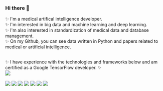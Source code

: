 ### Hi there 👋

✨ I'm a medical artifical intelligence developer. <br>
✨ I'm interested in big data and machine learning and deep learning. <br>
✨ I'm also interested in standardization of medical data and database management. <br>
✨ On my Github, you can see data written in Python and papers related to medical or artificial intelligence. <br><br>

✨
I have experience with the technologies and frameworks below and am certified as a Google TensorFlow developer.
✨
<br>
<img src=https://api.accredible.com/v1/frontend/credential_website_embed_image/badge/96081121/>
<br><br>
<img src="https://img.shields.io/badge/Python-3766AB?style=flat-square&logo=Python&logoColor=white"/> <img src="https://img.shields.io/badge/TensorFlow-FF6F00?style=flat-square&logo=TensorFlow&logoColor=white"/> <img src="https://img.shields.io/badge/scikit-learn-F7931E?style=flat-square&logo=scikit-learn&logoColor=white"/> <img src="https://img.shields.io/badge/PyTorch-EE4C2C?style=flat-square&logo=PyTorch&logoColor=white"/> <img src="https://img.shields.io/badge/Jupyter-F37626?style=flat-square&logo=Jupyter&logoColor=white"/> <img src="https://img.shields.io/badge/MySQL-4479A1?style=flat-square&logo=MySQL&logoColor=white"/> <img src="https://img.shields.io/badge/.NET-512BD4?style=flat-square&logo=.NET&logoColor=white"/> 


